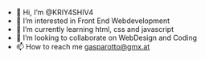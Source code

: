 - 👋 Hi, I’m @KRIY4SHIV4
- 👀 I’m interested in Front End Webdevelopment
- 🌱 I’m currently learning html, css and javascript
- 💞️ I’m looking to collaborate on WebDesign and Coding
- 📫 How to reach me gasparotto@gmx.at

<!---
KRIY4SHIV4/KRIY4SHIV4 is a ✨ special ✨ repository because its `README.md` (this file) appears on your GitHub profile.
You can click the Preview link to take a look at your changes.
--->
